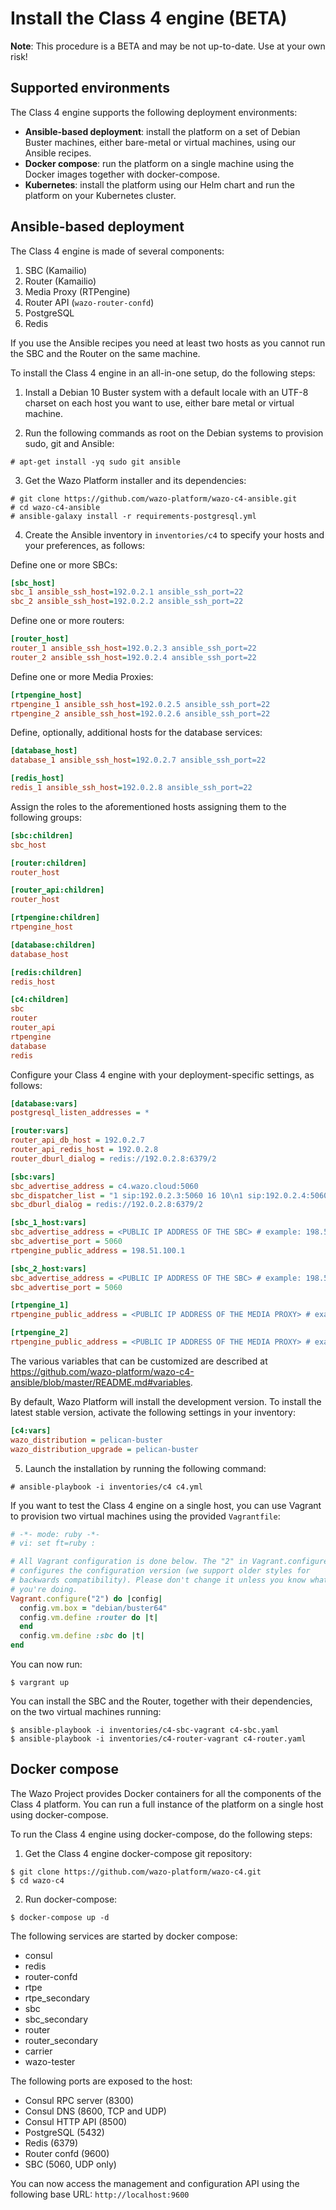 # Install the Class 4 engine (BETA)

**Note**: This procedure is a BETA and may be not up-to-date. Use at your own risk!

## Supported environments

The Class 4 engine supports the following deployment environments:

- **Ansible-based deployment**: install the platform on a set of Debian Buster machines, either bare-metal or virtual machines, using our Ansible recipes.
- **Docker compose**: run the platform on a single machine using the Docker images together with docker-compose.
- **Kubernetes**: install the platform using our Helm chart and run the platform on your Kubernetes cluster.

## Ansible-based deployment

The Class 4 engine is made of several components:

1. SBC (Kamailio)
2. Router (Kamailio)
3. Media Proxy (RTPengine)
4. Router API (`wazo-router-confd`)
5. PostgreSQL
6. Redis

If you use the Ansible recipes you need at least two hosts as you cannot run the SBC and the Router on the same machine.

To install the Class 4 engine in an all-in-one setup, do the following steps:

1. Install a Debian 10 Buster system with a default locale with an UTF-8 charset on each host you want to use, either bare metal or virtual machine.

2. Run the following commands as root on the Debian systems to provision sudo, git and Ansible:

```ShellSession
# apt-get install -yq sudo git ansible
```

3. Get the Wazo Platform installer and its dependencies:

```ShellSession
# git clone https://github.com/wazo-platform/wazo-c4-ansible.git
# cd wazo-c4-ansible
# ansible-galaxy install -r requirements-postgresql.yml
```

4. Create the Ansible inventory in `inventories/c4` to specify your hosts and your preferences, as follows:

Define one or more SBCs:

```Ini
[sbc_host]
sbc_1 ansible_ssh_host=192.0.2.1 ansible_ssh_port=22
sbc_2 ansible_ssh_host=192.0.2.2 ansible_ssh_port=22
```

Define one or more routers:

```Ini
[router_host]
router_1 ansible_ssh_host=192.0.2.3 ansible_ssh_port=22
router_2 ansible_ssh_host=192.0.2.4 ansible_ssh_port=22
```

Define one or more Media Proxies:

```Ini
[rtpengine_host]
rtpengine_1 ansible_ssh_host=192.0.2.5 ansible_ssh_port=22
rtpengine_2 ansible_ssh_host=192.0.2.6 ansible_ssh_port=22
```

Define, optionally, additional hosts for the database services:

```Ini
[database_host]
database_1 ansible_ssh_host=192.0.2.7 ansible_ssh_port=22

[redis_host]
redis_1 ansible_ssh_host=192.0.2.8 ansible_ssh_port=22
```

Assign the roles to the aforementioned hosts assigning them to the following groups:

```Ini
[sbc:children]
sbc_host

[router:children]
router_host

[router_api:children]
router_host

[rtpengine:children]
rtpengine_host

[database:children]
database_host

[redis:children]
redis_host

[c4:children]
sbc
router
router_api
rtpengine
database
redis
```

Configure your Class 4 engine with your deployment-specific settings, as follows:

```Ini
[database:vars]
postgresql_listen_addresses = *

[router:vars]
router_api_db_host = 192.0.2.7
router_api_redis_host = 192.0.2.8
router_dburl_dialog = redis://192.0.2.8:6379/2

[sbc:vars]
sbc_advertise_address = c4.wazo.cloud:5060
sbc_dispatcher_list = "1 sip:192.0.2.3:5060 16 10\n1 sip:192.0.2.4:5060 16 10"
sbc_dburl_dialog = redis://192.0.2.8:6379/2

[sbc_1_host:vars]
sbc_advertise_address = <PUBLIC IP ADDRESS OF THE SBC> # example: 198.51.100.2
sbc_advertise_port = 5060
rtpengine_public_address = 198.51.100.1

[sbc_2_host:vars]
sbc_advertise_address = <PUBLIC IP ADDRESS OF THE SBC> # example: 198.51.100.3
sbc_advertise_port = 5060

[rtpengine_1]
rtpengine_public_address = <PUBLIC IP ADDRESS OF THE MEDIA PROXY> # example: 198.51.100.1

[rtpengine_2]
rtpengine_public_address = <PUBLIC IP ADDRESS OF THE MEDIA PROXY> # example: 198.51.100.2
```

The various variables that can be customized are described at <https://github.com/wazo-platform/wazo-c4-ansible/blob/master/README.md#variables>.

By default, Wazo Platform will install the development version. To install
the latest stable version, activate the following settings in your inventory:

```Ini
[c4:vars]
wazo_distribution = pelican-buster
wazo_distribution_upgrade = pelican-buster
```

5. Launch the installation by running the following command:

```ShellSession
# ansible-playbook -i inventories/c4 c4.yml
```

If you want to test the Class 4 engine on a single host, you can use Vagrant to provision two virtual machines using the provided `Vagrantfile`: 

```Ruby
# -*- mode: ruby -*-
# vi: set ft=ruby :

# All Vagrant configuration is done below. The "2" in Vagrant.configure
# configures the configuration version (we support older styles for
# backwards compatibility). Please don't change it unless you know what
# you're doing.
Vagrant.configure("2") do |config|
  config.vm.box = "debian/buster64"
  config.vm.define :router do |t|
  end
  config.vm.define :sbc do |t|
end
```

You can now run:

```ShellSession
$ vargrant up
```

You can install the SBC and the Router, together with their dependencies, on the two virtual machines running:

```ShellSession
$ ansible-playbook -i inventories/c4-sbc-vagrant c4-sbc.yaml
$ ansible-playbook -i inventories/c4-router-vagrant c4-router.yaml
```

## Docker compose

The Wazo Project provides Docker containers for all the components of the Class 4 platform.
You can run a full instance of the platform on a single host using docker-compose.

To run the Class 4 engine using docker-compose, do the following steps:

1. Get the Class 4 engine docker-compose git repository:

```ShellSession
$ git clone https://github.com/wazo-platform/wazo-c4.git
$ cd wazo-c4
```

2. Run docker-compose:

```ShellSession
$ docker-compose up -d
```

The following services are started by docker compose:

- consul
- redis
- router-confd
- rtpe
- rtpe_secondary
- sbc
- sbc_secondary
- router
- router_secondary
- carrier
- wazo-tester

The following ports are exposed to the host:

- Consul RPC server (8300)
- Consul DNS (8600, TCP and UDP)
- Consul HTTP API (8500)
- PostgreSQL (5432)
- Redis (6379)
- Router confd (9600)
- SBC (5060, UDP only)

You can now access the management and configuration API using the following base URL:
`http://localhost:9600`
